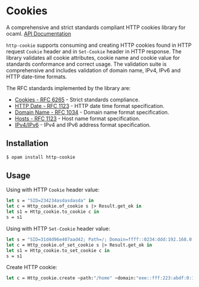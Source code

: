 # Cookies

A comprehensive and strict standards compliant HTTP cookies library for ocaml. [API Documentation](https://lemaetech.co.uk/http-cookie/http-cookie/Http_cookie/index.html)

`http-cookie` supports consuming and creating HTTP cookies found in HTTP request `Cookie` header and in `Set-Cookie` header in HTTP response. The library validates all cookie attributes, cookie name and cookie value for standards conformance and correct usage. The validation suite is comprehensive and includes validation of domain name, IPv4, IPv6 and HTTP date-time formats.

The RFC standards implemented by the library are:
- [Cookies - RFC 6265](https://tools.ietf.org/html/rfc6265) - Strict standards compliance. 
- [HTTP Date - RFC 1123](https://datatracker.ietf.org/doc/html/rfc1123) - HTTP date time format specification.
- [Domain Name - RFC 1034](https://datatracker.ietf.org/doc/html/rfc1034#section-3.5) - Domain name format specification.
- [Hosts - RFC 1123](https://datatracker.ietf.org/doc/html/rfc1123#section-2.1) - Host name format specification.
- [IPv4/IPv6](https://datatracker.ietf.org/doc/html/draft-main-ipaddr-text-rep-02#section-3}) - IPv4 and IPv6 address format specification.

## Installation

```sh
$ opam install http-cookie
```

## Usage

Using with HTTP `Cookie` header value:

```ocaml
let s = "SID=234234asdasdasda" in 
let c = Http_cookie.of_cookie s |> Result.get_ok in 
let s1 = Http_cookie.to_cookie c in 
s = s1 
```

Using with HTTP `Set-Cookie` header value:

```ocaml
let s = "SID=31d4d96e407aad42; Path=/; Domain=ffff::0234:ddd:192.168.0.1; Secure; HttpOnly; Expires=Sun, 06 Nov 1994 08:49:37 GMT";;
let c = Http_cookie.of_set_cookie s |> Result.get_ok in
let s1 = Http_cookie.to_set_cookie c in 
s = s1
```

Create HTTP cookie:
```ocaml
let c = Http_cookie.create ~path:"/home" ~domain:"eee::fff:223:abdf:0:192.168.0.1" ~secure:true ~same_site:`Strict ~name:"SID" "31d4d96e407aad42" |> Result.get_ok;;
```
